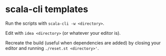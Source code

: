 # scala-cli templates

Run the scripts with `scala-cli -w <directory>`.

Edit with `idea <directory>` (or whatever your editor is).

Recreate the build (useful when dependencies are added) by closing your editor and running `./reset.st <directory>'`.
